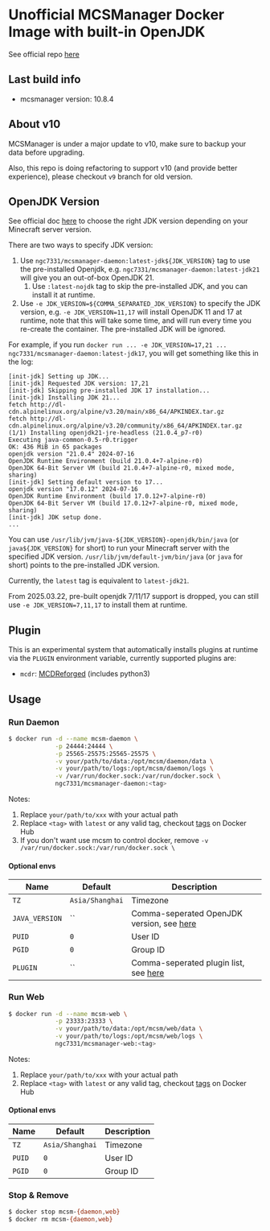 # Unofficial MCSManager Docker Image with built-in OpenJDK
See official repo [here](https://github.com/MCSManager/MCSManager)

## Last build info
- mcsmanager version: 10.8.4

## About v10
MCSManager is under a major update to v10, make sure to backup your data before upgrading.

Also, this repo is doing refactoring to support v10 (and provide better experience), please checkout `v9` branch for old version.

## OpenJDK Version
See official doc [here](https://docs.mcsmanager.com/setup_package.html#install-java-environment) to choose the right JDK version depending on your Minecraft server version.

There are two ways to specify JDK version:
1. Use `ngc7331/mcsmanager-daemon:latest-jdk${JDK_VERSION}` tag to use the pre-installed Openjdk, e.g. `ngc7331/mcsmanager-daemon:latest-jdk21` will give you an out-of-box OpenJDK 21.
   1. Use `:latest-nojdk` tag to skip the pre-installed JDK, and you can install it at runtime.
2. Use `-e JDK_VERSION=${COMMA_SEPARATED_JDK_VERSION}` to specify the JDK version, e.g. `-e JDK_VERSION=11,17` will install OpenJDK 11 and 17 at runtime, note that this will take some time, and will run every time you re-create the container. The pre-installed JDK will be ignored.

For example, if you run `docker run ... -e JDK_VERSION=17,21 ... ngc7331/mcsmanager-daemon:latest-jdk17`, you will get something like this in the log:
```
[init-jdk] Setting up JDK...
[init-jdk] Requested JDK version: 17,21
[init-jdk] Skipping pre-installed JDK 17 installation...
[init-jdk] Installing JDK 21...
fetch http://dl-cdn.alpinelinux.org/alpine/v3.20/main/x86_64/APKINDEX.tar.gz
fetch http://dl-cdn.alpinelinux.org/alpine/v3.20/community/x86_64/APKINDEX.tar.gz
(1/1) Installing openjdk21-jre-headless (21.0.4_p7-r0)
Executing java-common-0.5-r0.trigger
OK: 436 MiB in 65 packages
openjdk version "21.0.4" 2024-07-16
OpenJDK Runtime Environment (build 21.0.4+7-alpine-r0)
OpenJDK 64-Bit Server VM (build 21.0.4+7-alpine-r0, mixed mode, sharing)
[init-jdk] Setting default version to 17...
openjdk version "17.0.12" 2024-07-16
OpenJDK Runtime Environment (build 17.0.12+7-alpine-r0)
OpenJDK 64-Bit Server VM (build 17.0.12+7-alpine-r0, mixed mode, sharing)
[init-jdk] JDK setup done.
...
```

You can use `/usr/lib/jvm/java-${JDK_VERSION}-openjdk/bin/java` (or `java${JDK_VERSION}` for short) to run your Minecraft server with the specified JDK version. `/usr/lib/jvm/default-jvm/bin/java` (or `java` for short) points to the pre-installed JDK version.

Currently, the `latest` tag is equivalent to `latest-jdk21`.

From 2025.03.22, pre-built openjdk 7/11/17 support is dropped, you can still use `-e JDK_VERSION=7,11,17` to install them at runtime.

## Plugin
This is an experimental system that automatically installs plugins at runtime via the `PLUGIN` environment variable, currently supported plugins are:
- `mcdr`: [MCDReforged](https://github.com/MCDReforged/MCDReforged) (includes python3)

## Usage
### Run Daemon
```bash
$ docker run -d --name mcsm-daemon \
             -p 24444:24444 \
             -p 25565-25575:25565-25575 \
             -v your/path/to/data:/opt/mcsm/daemon/data \
             -v your/path/to/logs:/opt/mcsm/daemon/logs \
             -v /var/run/docker.sock:/var/run/docker.sock \
             ngc7331/mcsmanager-daemon:<tag>
```
Notes:
1. Replace `your/path/to/xxx` with your actual path
2. Replace `<tag>` with `latest` or any valid tag, checkout [tags](https://hub.docker.com/repository/docker/ngc7331/mcsmanager-daemon/tags) on Docker Hub
3. If you don't want use mcsm to control docker, remove `-v /var/run/docker.sock:/var/run/docker.sock \`

#### Optional envs
| Name | Default | Description |
| ---- | ------- | ----------- |
| `TZ` | `Asia/Shanghai` | Timezone |
| `JAVA_VERSION` | `` | Comma-seperated OpenJDK version, see [here](https://docs.mcsmanager.com/setup_package.html#install-java-environment)|
| `PUID` | `0` | User ID |
| `PGID` | `0` | Group ID |
| `PLUGIN` | `` | Comma-seperated plugin list, see [here](#plugin) |

### Run Web
```bash
$ docker run -d --name mcsm-web \
             -p 23333:23333 \
             -v your/path/to/data:/opt/mcsm/web/data \
             -v your/path/to/logs:/opt/mcsm/web/logs \
             ngc7331/mcsmanager-web:<tag>
```
Notes:
1. Replace `your/path/to/xxx` with your actual path
2. Replace `<tag>` with `latest` or any valid tag, checkout [tags](https://hub.docker.com/repository/docker/ngc7331/mcsmanager-web/tags) on Docker Hub

#### Optional envs
| Name | Default | Description |
| ---- | ------- | ----------- |
| `TZ` | `Asia/Shanghai` | Timezone |
| `PUID` | `0` | User ID |
| `PGID` | `0` | Group ID |

### Stop & Remove
```bash
$ docker stop mcsm-{daemon,web}
$ docker rm mcsm-{daemon,web}
```
